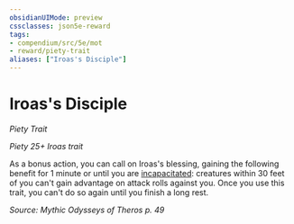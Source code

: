 ```yaml
---
obsidianUIMode: preview
cssclasses: json5e-reward
tags:
- compendium/src/5e/mot
- reward/piety-trait
aliases: ["Iroas's Disciple"]
---
```

# Iroas's Disciple
*Piety Trait*  

*Piety 25+ Iroas trait*

As a bonus action, you can call on Iroas's blessing, gaining the following benefit for 1 minute or until you are [incapacitated](/Systems/5e/rules/conditions.md#incapacitated): creatures within 30 feet of you can't gain advantage on attack rolls against you. Once you use this trait, you can't do so again until you finish a long rest.

*Source: Mythic Odysseys of Theros p. 49*